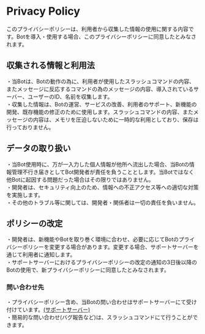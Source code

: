 # Privacy Policy

このプライバシーポリシーは、利用者から収集した情報の使用に関する内容です。Botを導入・使用する場合、このプライバシーポリシーに同意したとみなされます。

## 収集される情報と利用法
・当Botは、Botの動作の為に、利用者が使用したスラッシュコマンドの内容、またメッセージに反応するコマンドの為のメッセージの内容、導入されているサーバー、ユーザーのID、名前を収集します。  
・収集した情報は、Botの運営、サービスの改善、利用者のサポート、新機能の開発、既存機能の修正のために使用します。スラッシュコマンドの内容、またメッセージの内容は、メモリを圧迫しないために一時的な利用としており、保存は行っておりません。　　
## データの取り扱い
・当Bot使用時に、万が一入力した個人情報が他所へ流出した場合、当Botの情報管理不行き届きとしてBot開発者が責任を負うこととします。当Botではなく他Botに起因する問題だった場合はその限りではありません。  
・開発者は、セキュリティ向上のため、情報への不正アクセス等への適切な対策を実施します。  
・その他のトラブル等に関しては、開発者・関係者は一切の責任を負いません。
## ポリシーの改定
・開発者は、新機能やBotを取り巻く環境に合わせ、必要に応じてBotのプライバシーポリシーを変更する場合があります。変更する場合、サポートサーバーを通じて利用者に通知します。  
・サポートサーバーにおけるプライバシーポリシーの改定の通知の3日後以降のBotの使用で、新プライバシーポリシーに同意したとみなされます。　　
### 問い合わせ先
・プライバシーポリシー含め、当Botの問い合わせはサポートサーバーにて受け付けています。[(サポートサーバー)](https://discord.gg/wyHha4k9sr)  
・簡易的な問い合わせ(バグ報告など)は、スラッシュコマンドにて行うことができます。
